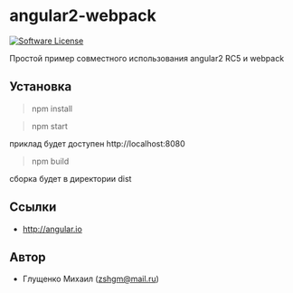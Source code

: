 # angular2-webpack

[![Software License](https://img.shields.io/badge/license-MIT-brightgreen.svg?style=flat-square)](LICENSE.md)

Простой пример совместного использования angular2 RC5 и webpack

## Установка

>npm install

>npm start

приклад будет доступен http://localhost:8080

>npm build

сборка будет в директории dist

## Ссылки

- http://angular.io

## Автор
- Глущенко Михаил (zshgm@mail.ru)
